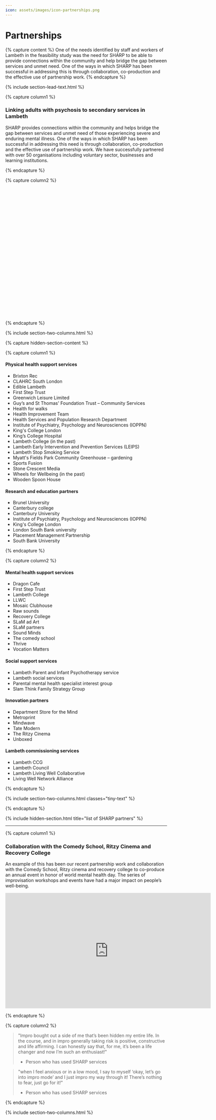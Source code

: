 ```yaml
---
icon: assets/images/icon-partnerships.png
---
```

# Partnerships


{% capture content %}
One of the needs identified by staff and workers of Lambeth in the feasibility study was the need 
for SHARP to be able to provide connections within the community and help bridge the gap between 
services and unmet need. One of the ways in which SHARP has been successful in addressing this 
is through collaboration, co-production and the effective use of partnership work. 
{% endcapture %}

{% include section-lead-text.html %}



{% capture column1 %}

### Linking adults with psychosis to secondary services in Lambeth 

SHARP provides connections within the community and helps bridge the gap between services and unmet 
need of those experiencing severe and enduring mental illness. One of the ways in which SHARP has been 
successful in addressing this need is through collaboration, co-production and the effective use of partnership work. 
We have successfully partnered with over 50 organisations including voluntary sector, businesses and learning institutions. 

{% endcapture %}



{% capture column2 %}

<div class="svg-wrapper" data-filename="assets/images/sharp-partners-smaller.svg" style="height: 400px"></div>

{% endcapture %}



{% include section-two-columns.html %}



{% capture hidden-section-content %}

{% capture column1 %}

#### Physical health support services

- Brixton Rec
- CLAHRC South London
- Edible Lambeth
- First Step Trust
- Greenwich Leisure Limited
- Guy’s and St Thomas' Foundation Trust – Community Services
- Health for walks
- Health Improvement Team
- Health Services and Population Research Department
- Institute of Psychiatry, Psychology and Neurosciences (IOPPN)
- King's College London
- King’s College Hospital
- Lambeth College (in the past)
- Lambeth Early Intervention and Prevention Services (LEIPS)
- Lambeth Stop Smoking Service
- Myatt's Fields Park Community Greenhouse – gardening
- Sports Fusion
- Stone Crescent Media
- Wheels for Wellbeing (in the past)
- Wooden Spoon House

#### Research and education partners

- Brunel University
- Canterbury college
- Canterbury University
- Institute of Psychiatry, Psychology and Neurosciences (IOPPN)
- King's College London
- London South Bank university
- Placement Management Partnership
- South Bank University

{% endcapture %}



{% capture column2 %}

#### Mental health support services

- Dragon Cafe
- First Step Trust
- Lambeth College
- LLWC
- Mosaic Clubhouse
- Raw sounds
- Recovery College
- SLaM ad Art
- SLaM partners
- Sound Minds
- The comedy school
- Thrive
- Vocation Matters

#### Social support services

- Lambeth Parent and Infant Psychotherapy service
- Lambeth social services
- Parental mental health specialist interest group
- Slam Think Family Strategy Group

#### Innovation partners

- Department Store for the Mind
- Metroprint
- Mindwave
- Tate Modern
- The Ritzy Cinema
- Unboxed

#### Lambeth commissioning services

- Lambeth CCG
- Lambeth Council 
- Lambeth Living Well Collaborative
- Living Well Network Alliance

{% endcapture %}



{% include section-two-columns.html classes="tiny-text" %}

{% endcapture %}

{% include hidden-section.html title="list of SHARP partners" %}


<hr />



{% capture column1 %}

### Collaboration with the Comedy School, Ritzy Cinema and Recovery College 

An example of this has been our recent partnership work and collaboration with the Comedy School, 
Ritzy cinema and recovery college to co-produce an annual event in honor of world mental health day. 
The series of improvisation workshops and events have had a major impact on people’s well-being.

<iframe data-iframe-type="video" src="https://player.vimeo.com/video/199067256" width="640" height="360" frameborder="0" webkitallowfullscreen mozallowfullscreen allowfullscreen></iframe>

{% endcapture %}



{% capture column2 %}

> "Impro bought out a side of me that’s been hidden my entire life. In the course, and in impro generally 
> taking risk is positive, constructive and life affirming. I can honestly say that, for me, it’s 
> been a life changer and now I’m such an enthusiast!"
> - Person who has used SHARP services
	
> "when I feel anxious or in a low mood, I say to myself ‘okay, let’s go into impro mode’ 
> and I just impro my way through it! There’s nothing to fear, just go for it!"
> - Person who has used SHARP services

{% endcapture %}


{% include section-two-columns.html %}
